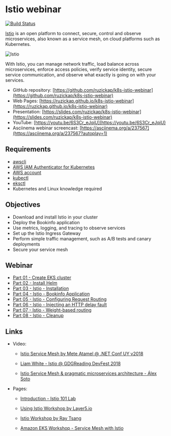 # Istio webinar

[![Build Status](https://travis-ci.com/ruzickap/k8s-istio-webinar.svg?branch=master)](https://travis-ci.com/ruzickap/k8s-istio-webinar)

[Istio](https://istio.io/) is an open platform to connect, secure, control
and observe microservices, also known as a service mesh, on cloud platforms
such as Kubernetes.

![Istio](./.vuepress/public/istio.svg "Istio")

With Istio, you can manage network traffic, load balance across microservices,
enforce access policies, verify service identity, secure service communication,
and observe what exactly is going on with your services.

* GitHub repository: [https://github.com/ruzickap/k8s-istio-webinar](https://github.com/ruzickap/k8s-istio-webinar)
* Web Pages: [https://ruzickap.github.io/k8s-istio-webinar](https://ruzickap.github.io/k8s-istio-webinar)
* Presentation: [https://slides.com/ruzickap/k8s-istio-webinar](https://slides.com/ruzickap/k8s-istio-webinar)
* YouTube: [https://youtu.be/6S3Cr_eJqiU](https://youtu.be/6S3Cr_eJqiU)
* Asciinema webinar screencast: [https://asciinema.org/a/237567](https://asciinema.org/a/237567?autoplay=1)

## Requirements

* [awscli](https://aws.amazon.com/cli/)
* [AWS IAM Authenticator for Kubernetes](https://github.com/kubernetes-sigs/aws-iam-authenticator)
* [AWS account](https://aws.amazon.com/account/)
* [kubectl](https://kubernetes.io/docs/tasks/tools/install-kubectl/)
* [eksctl](https://eksctl.io/)
* Kubernetes and Linux knowledge required

## Objectives

* Download and install Istio in your cluster
* Deploy the Bookinfo application
* Use metrics, logging, and tracing to observe services
* Set up the Istio Ingress Gateway
* Perform simple traffic management, such as A/B tests and canary deployments
* Secure your service mesh

## Webinar

* [Part 01 - Create EKS cluster](part-01/README.md)
* [Part 02 - Install Helm](part-02/README.md)
* [Part 03 - Istio - Installation](part-03/README.md)
* [Part 04 - Istio - Bookinfo Application](part-04/README.md)
* [Part 05 - Istio - Configuring Request Routing](part-05/README.md)
* [Part 06 - Istio - Injecting an HTTP delay fault](part-06/README.md)
* [Part 07 - Istio - Weight-based routing](part-07/README.md)
* [Part 08 - Istio - Cleanup](part-08/README.md)

## Links

* Video:

  * [Istio Service Mesh by Mete Atamel @ .NET Conf UY v2018](https://www.youtube.com/watch?v=sh0F7FMFVSI)

  * [Liam White - Istio @ GDGReading DevFest 2018](https://www.youtube.com/watch?v=RVScqW8_liw)

  * [Istio Service Mesh & pragmatic microservices architecture - Álex Soto](https://www.youtube.com/watch?v=OAW5rbttic0)

* Pages:

  * [Introduction - Istio 101 Lab](https://istio101.gitbook.io/lab/workshop/)

  * [Using Istio Workshop by Layer5.io](https://github.com/leecalcote/istio-service-mesh-workshop)

  * [Istio Workshop by Ray Tsang](https://github.com/retroryan/istio-workshop)

  * [Amazon EKS Workshop - Service Mesh with Istio](https://eksworkshop.com/servicemesh/)
